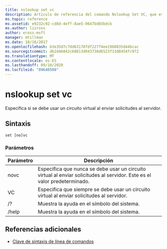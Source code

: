 ```yaml
---
title: nslookup set vc
description: Artículo de referencia del comando Nslookup Set VC, que especifica si se debe usar un circuito virtual al enviar solicitudes al servidor.
ms.topic: reference
ms.assetid: e9232c92-cd8d-4eff-8ae5-0647bd03bdcb
ms.author: lizross
author: eross-msft
manager: mtillman
ms.date: 10/16/2017
ms.openlocfilehash: b3e35d7c7dd63178fdf227f4ee19b8835d44bcac
ms.sourcegitcommit: db2d46842c68813d043738d6523f13d8454fc972
ms.translationtype: MT
ms.contentlocale: es-ES
ms.lasthandoff: 09/10/2020
ms.locfileid: "89640508"
---
```

# <a name="nslookup-set-vc"></a>nslookup set vc

Especifica si se debe usar un circuito virtual al enviar solicitudes al servidor.

## <a name="syntax"></a>Sintaxis

```
set [no]vc
```

### <a name="parameters"></a>Parámetros


| Parámetro | Descripción |
| ---------- | ---------- |
| novc | Especifica que nunca se debe usar un circuito virtual al enviar solicitudes al servidor. Este es el valor predeterminado. |
| VC | Especifica que siempre se debe usar un circuito virtual al enviar solicitudes al servidor. |
| /? | Muestra la ayuda en el símbolo del sistema. |
| /help | Muestra la ayuda en el símbolo del sistema. |

## <a name="additional-references"></a>Referencias adicionales

- [Clave de sintaxis de línea de comandos](command-line-syntax-key.md)
